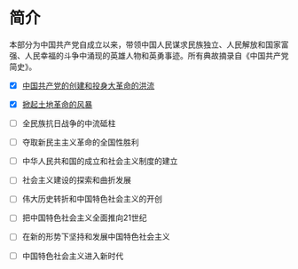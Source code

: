 # 简介
本部分为中国共产党自成立以来，带领中国人民谋求民族独立、人民解放和国家富强、人民幸福的斗争中涌现的英雄人物和英勇事迹。所有典故摘录自《中国共产党简史》。

- [x] [中国共产党的创建和投身大革命的洪流](./1.中国共产党的创建和投身大革命的洪流.md)
- [x] [掀起土地革命的风暴](./2.掀起土地改革的风暴.md)
- [ ] 全民族抗日战争的中流砥柱
- [ ] 夺取新民主主义革命的全国性胜利
- [ ] 中华人民共和国的成立和社会主义制度的建立
- [ ] 社会主义建设的探索和曲折发展
- [ ] 伟大历史转折和中国特色社会主义的开创
- [ ] 把中国特色社会主义全面推向21世纪
- [ ] 在新的形势下坚持和发展中国特色社会主义
- [ ] 中国特色社会主义进入新时代

